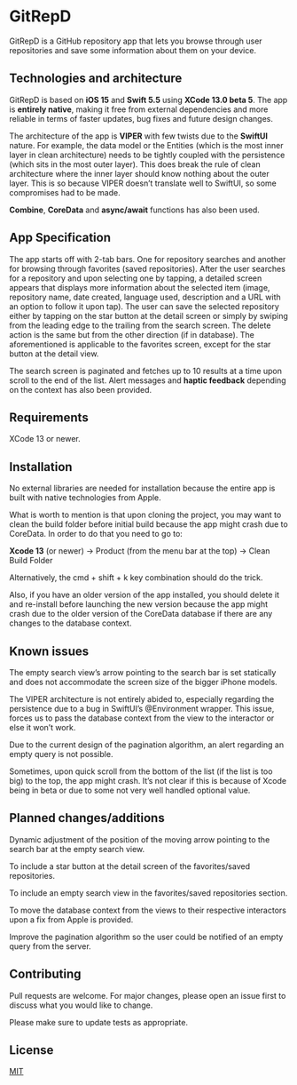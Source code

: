 # GitRepD
GitRepD is a GitHub repository app that lets you browse through user repositories and save some information about them on your device. 

## Technologies and architecture
GitRepD is based on **iOS 15** and __Swift 5.5__ using __XCode 13.0 beta 5__. The app is **entirely native**, making it free from external dependencies and more reliable in terms of faster updates, bug fixes and future design changes.

The architecture of the app is __VIPER__ with few twists due to the **SwiftUI** nature. For example, the data model or the Entities (which is the most inner layer in clean architecture) needs to be tightly coupled with the persistence (which sits in the most outer layer). This does break the rule of clean architecture where the inner layer should know nothing about the outer layer. This is so because VIPER doesn’t translate well to SwiftUI, so some compromises had to be made.

__Combine__, __CoreData__ and __async/await__ functions has also been used.

## App Specification
The app starts off with 2-tab bars. One for repository searches and another for browsing through favorites (saved repositories). After the user searches for a repository and upon selecting one by tapping, a detailed screen appears that displays more information about the selected item (image, repository name, date created, language used, description and a URL with an option to follow it upon tap). The user can save the selected repository either by tapping on the star button at the detail screen or simply by swiping from the leading edge to the trailing from the search screen. The delete action is the same but from the other direction (if in database). The aforementioned is applicable to the favorites screen, except for the star button at the detail view.

The search screen is paginated and fetches up to 10 results at a time upon scroll to the end of the list. Alert messages and **haptic feedback** depending on the context has also been provided.

## Requirements
XCode 13 or newer.

## Installation
No external libraries are needed for installation because the entire app is built with native technologies from Apple.

What is worth to mention is that upon cloning the project, you may want to clean the build folder before initial build because the app might crash due to CoreData. In order to do that you need to go to:

__Xcode 13__ (or newer) -> Product (from the menu bar at the top) -> Clean Build Folder

Alternatively, the cmd + shift + k key combination should do the trick.

Also, if you have an older version of the app installed, you should delete it and re-install before launching the new version because the app might crash due to the older version of the CoreData database if there are any changes to the database context.

## Known issues
The empty search view’s arrow pointing to the search bar is set statically and does not accommodate the screen size of the bigger iPhone models.

The VIPER architecture is not entirely abided to, especially regarding the persistence due to a bug in SwiftUI’s @Environment wrapper. This issue, forces us to pass the database context from the view to the interactor or else it won’t work.

Due to the current design of the pagination algorithm, an alert regarding an empty query is not possible.

Sometimes, upon quick scroll from the bottom of the list (if the list is too big) to the top, the app might crash. It’s not clear if this is because of Xcode being in beta or due to some not very well handled optional value.

## Planned changes/additions
Dynamic adjustment of the position of the moving arrow pointing to the search bar at the empty search view.

To include a star button at the detail screen of the favorites/saved repositories.

To include an empty search view in the favorites/saved repositories section.

To move the database context from the views to their respective interactors upon a fix from Apple is provided.

Improve the pagination algorithm so the user could be notified of an empty query from the server.

## Contributing
Pull requests are welcome. For major changes, please open an issue first to discuss what you would like to change.

Please make sure to update tests as appropriate.

## License
[MIT](https://choosealicense.com/licenses/mit/)
